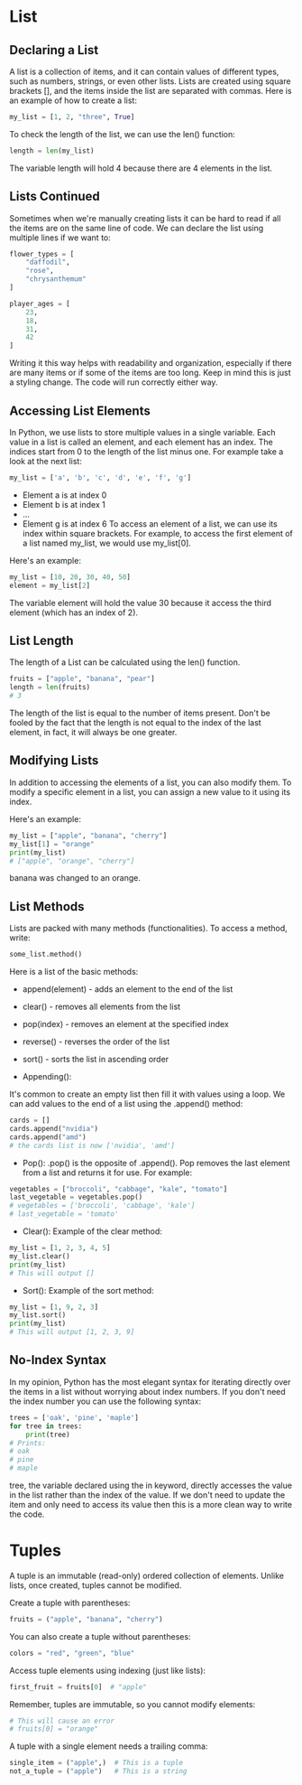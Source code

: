 # List

## Declaring a List
A list is a collection of items, and it can contain values of different types, such as numbers, strings, or even other lists. Lists are created using square brackets [], and the items inside the list are separated with commas.
Here is an example of how to create a list:
```python
my_list = [1, 2, "three", True]
```
To check the length of the list, we can use the len() function:
```python
length = len(my_list)
```
The variable length will hold 4 because there are 4 elements in the list.

## Lists Continued
Sometimes when we're manually creating lists it can be hard to read if all the items are on the same line of code. We can declare the list using multiple lines if we want to:
```python
flower_types = [
    "daffodil",
    "rose",
    "chrysanthemum"
]

player_ages = [
    23,
    18,
    31,
    42
]
```
Writing it this way helps with readability and organization, especially if there are many items or if some of the items are too long. Keep in mind this is just a styling change. The code will run correctly either way. 

## Accessing List Elements

In Python, we use lists to store multiple values in a single variable. Each value in a list is called an element, and each element has an index. The indices start from 0 to the length of the list minus one. For example take a look at the next list: 
```python
my_list = ['a', 'b', 'c', 'd', 'e', 'f', 'g']
```
- Element a is at index 0
- Element b is at index 1
- ...
- Element g is at index 6
To access an element of a list, we can use its index within square brackets. For example, to access the first element of a list named my_list, we would use my_list[0].

Here's an example:
```python
my_list = [10, 20, 30, 40, 50]
element = my_list[2]
```
The variable element will hold the value 30 because it access the third element (which has an index of 2).

## List Length

The length of a List can be calculated using the len() function.
```python
fruits = ["apple", "banana", "pear"]
length = len(fruits)
# 3
```
The length of the list is equal to the number of items present. Don't be fooled by the fact that the length is not equal to the index of the last element, in fact, it will always be one greater.

## Modifying Lists

In addition to accessing the elements of a list, you can also modify them. To modify a specific element in a list, you can assign a new value to it using its index.

Here's an example:
```python
my_list = ["apple", "banana", "cherry"]
my_list[1] = "orange"
print(my_list)
# ["apple", "orange", "cherry"]
```
banana was changed to an orange.

## List Methods
Lists are packed with many methods (functionalities). To access a method, write:
```python
some_list.method()
```
Here is a list of the basic methods:

- append(element) - adds an element to the end of the list
- clear() - removes all elements from the list
- pop(index) - removes an element at the specified index
- reverse() - reverses the order of the list
- sort() - sorts the list in ascending order

- Appending():

It's common to create an empty list then fill it with values using a loop. We can add values to the end of a list using the .append() method:
```python
cards = []
cards.append("nvidia")
cards.append("amd")
# the cards list is now ['nvidia', 'amd']
```
- Pop():
.pop() is the opposite of .append(). Pop removes the last element from a list and returns it for use. For example:
```python
vegetables = ["broccoli", "cabbage", "kale", "tomato"]
last_vegetable = vegetables.pop()
# vegetables = ['broccoli', 'cabbage', 'kale']
# last_vegetable = 'tomato'
```
- Clear():
Example of the clear method:
```python
my_list = [1, 2, 3, 4, 5]
my_list.clear()
print(my_list)
# This will output []
```
- Sort():
Example of the sort method:
```python
my_list = [1, 9, 2, 3]
my_list.sort()
print(my_list)
# This will output [1, 2, 3, 9]
```
## No-Index Syntax
In my opinion, Python has the most elegant syntax for iterating directly over the items in a list without worrying about index numbers. If you don't need the index number you can use the following syntax:
```python
trees = ['oak', 'pine', 'maple']
for tree in trees:
    print(tree)
# Prints:
# oak
# pine
# maple
```
tree, the variable declared using the in keyword, directly accesses the value in the list rather than the index of the value. If we don't need to update the item and only need to access its value then this is a more clean way to write the code.

# Tuples
A tuple is an immutable (read-only) ordered collection of elements. Unlike lists, once created, tuples cannot be modified.

Create a tuple with parentheses:
```python
fruits = ("apple", "banana", "cherry")
```
You can also create a tuple without parentheses:
```python
colors = "red", "green", "blue"
```
Access tuple elements using indexing (just like lists):
```python
first_fruit = fruits[0]  # "apple"
```
Remember, tuples are immutable, so you cannot modify elements:
```python
# This will cause an error
# fruits[0] = "orange"
```
A tuple with a single element needs a trailing comma:
```python
single_item = ("apple",)  # This is a tuple
not_a_tuple = ("apple")   # This is a string
```
